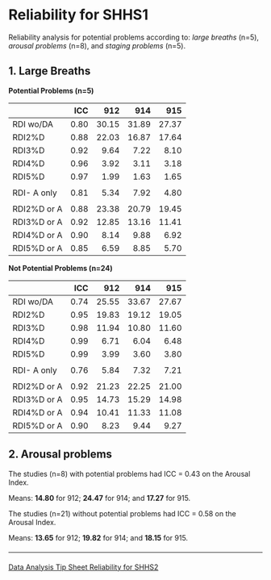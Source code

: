 # Reliability for SHHS1

Reliability analysis for potential problems according to: _large breaths_ (n=5), _arousal problems_ (n=8), and _staging problems_ (n=5).

## 1. Large Breaths

**Potential Problems (n=5)**

|               |  ICC   |  912    |  914    |  915    |
| ------------- | ------:| -------:| -------:| -------:|
|  RDI wo/DA    |  0.80  |  30.15  |  31.89  |  27.37  |
|  RDI2%D       |  0.88  |  22.03  |  16.87  |  17.64  |
|  RDI3%D       |  0.92  |   9.64  |   7.22  |   8.10  |
|  RDI4%D       |  0.96  |   3.92  |   3.11  |   3.18  |
|  RDI5%D       |  0.97  |   1.99  |   1.63  |   1.65  |
|               |        |         |         |         |
|  RDI- A only  |  0.81  |   5.34  |   7.92  |   4.80  |
|               |        |         |         |         |
|  RDI2%D or A  |  0.88  |  23.38  |  20.79  |  19.45  |
|  RDI3%D or A  |  0.92  |  12.85  |  13.16  |  11.41  |
|  RDI4%D or A  |  0.90  |   8.14  |   9.88  |   6.92  |
|  RDI5%D or A  |  0.85  |   6.59  |   8.85  |   5.70  |

**Not Potential Problems (n=24)**

|               |  ICC   |  912    |  914    |  915    |
| ------------- | ------:| -------:| -------:| -------:|
|  RDI wo/DA    |  0.74  |  25.55  |  33.67  |  27.67  |
|  RDI2%D       |  0.95  |  19.83  |  19.12  |  19.05  |
|  RDI3%D       |  0.98  |  11.94  |  10.80  |  11.60  |
|  RDI4%D       |  0.99  |   6.71  |   6.04  |   6.48  |
|  RDI5%D       |  0.99  |   3.99  |   3.60  |   3.80  |
|               |        |         |         |         |
|  RDI- A only  |  0.76  |   5.84  |   7.32  |   7.21  |
|               |        |         |         |         |
|  RDI2%D or A  |  0.92  |  21.23  |  22.25  |  21.00  |
|  RDI3%D or A  |  0.95  |  14.73  |  15.29  |  14.98  |
|  RDI4%D or A  |  0.94  |  10.41  |  11.33  |  11.08  |
|  RDI5%D or A  |  0.90  |   8.23  |   9.44  |   9.27  |

## 2. Arousal problems

The studies (n=8) with potential problems had ICC = 0.43 on the Arousal Index.

Means: **14.80** for 912; **24.47** for 914; and **17.27** for 915.

The studies (n=21) without potential problems had ICC = 0.58 on the Arousal Index.

Means: **13.65** for 912; **19.82** for 914; and **18.15** for 915.

<hr class="soften" style="margin-top: 20px;margin-bottom: 20px;"/>

<div class="center">
<div class="btn-group">
  <a href=":pages_path:/3-data-analysis-tip-sheet.md" class="btn btn-default">
    <span class="glyphicon glyphicon-chevron-left"></span>
    Data Analysis Tip Sheet
  </a>

  <a href=":pages_path:/3-reliability-shhs2.md" class="btn btn-success">
    Reliability for SHHS2
    <span class="glyphicon glyphicon-chevron-right"></span>
  </a>
</div>
</div>
